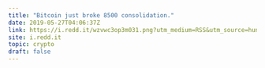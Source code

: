 ```yaml
---
title: "Bitcoin just broke 8500 consolidation."
date: 2019-05-27T04:06:37Z
link: https://i.redd.it/wzvwc3op3m031.png?utm_medium=RSS&utm_source=hune
site: i.redd.it
topic: crypto
draft: false
---
```

